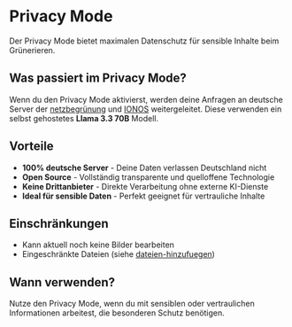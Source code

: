 # Privacy Mode

Der Privacy Mode bietet maximalen Datenschutz für sensible Inhalte beim Grünerieren.

## Was passiert im Privacy Mode?

Wenn du den Privacy Mode aktivierst, werden deine Anfragen an deutsche Server der [netzbegrünung](https://netzbegruenung.de/) und [IONOS](https://cloud.ionos.de/managed/ai-model-hub) weitergeleitet. Diese verwenden ein selbst gehostetes **Llama 3.3 70B** Modell.

## Vorteile

- **100% deutsche Server** - Deine Daten verlassen Deutschland nicht
- **Open Source** - Vollständig transparente und quelloffene Technologie  
- **Keine Drittanbieter** - Direkte Verarbeitung ohne externe KI-Dienste
- **Ideal für sensible Daten** - Perfekt geeignet für vertrauliche Inhalte

## Einschränkungen

- Kann aktuell noch keine Bilder bearbeiten
- Eingeschränkte Dateien (siehe [dateien-hinzufuegen](dateien-hinzufuegen.md))

## Wann verwenden?

Nutze den Privacy Mode, wenn du mit sensiblen oder vertraulichen Informationen arbeitest, die besonderen Schutz benötigen.
